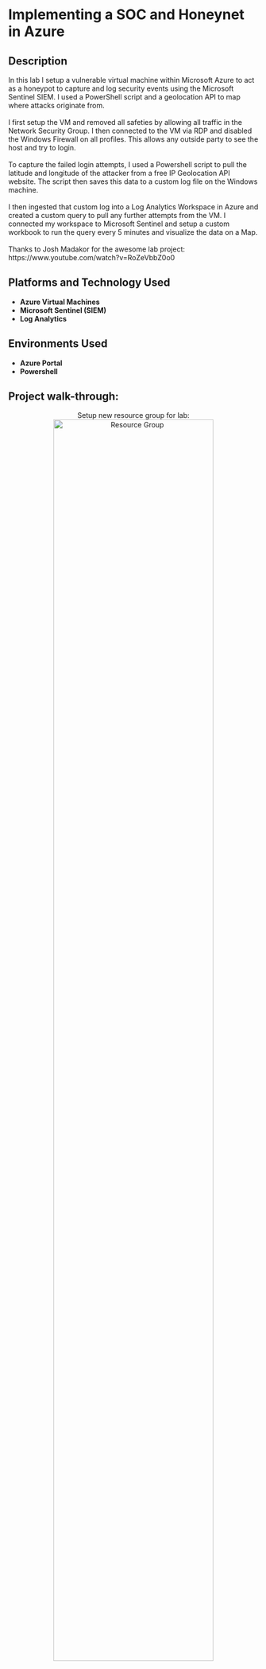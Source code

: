 <h1>Implementing a SOC and Honeynet in Azure</h1>

<!-- ### [YouTube Demonstration](https://youtu.be/7eJexJVCqJo) -->

<h2>Description</h2>
In this lab I setup a vulnerable virtual machine within Microsoft Azure to act as a honeypot to capture and log security events using the Microsoft Sentinel SIEM. I used a PowerShell script and a geolocation API to map where attacks originate from.
<br/><br/>
I first setup the VM and removed all safeties by allowing all traffic in the Network Security Group. I then connected to the VM via RDP and disabled the Windows Firewall on all profiles. This allows any outside party to see the host and try to login.
<br/><br/>
To capture the failed login attempts, I used a Powershell script to pull the latitude and longitude of the attacker from a free IP Geolocation API website. The script then saves this data to a custom log file on the Windows machine.
<br/><br/>
I then ingested that custom log into a Log Analytics Workspace in Azure and created a custom query to pull any further attempts from the VM. I connected my workspace to Microsoft Sentinel and setup a custom workbook to run the query every 5 minutes and visualize the data on a Map.
<br/><br/>
Thanks to Josh Madakor for the awesome lab project: https://www.youtube.com/watch?v=RoZeVbbZ0o0
<br />


<h2>Platforms and Technology Used</h2>

- <b>Azure Virtual Machines</b>
- <b>Microsoft Sentinel (SIEM)</b>
- <b>Log Analytics</b>

<h2>Environments Used </h2>

- <b>Azure Portal</b>
- <b>Powershell</b>

<h2>Project walk-through:</h2>

<p align="center">
Setup new resource group for lab: <br/>
<img src="https://github.com/ZakJaeb/SOC-Honeynet-Azure/assets/58833790/e3e0702e-1635-4e62-aa86-3cf8cffbf22d" height="80%" width="80%" alt="Resource Group"/>
<!--
<br />
<br />
Select the disk:  <br/>
<img src="https://i.imgur.com/tcTyMUE.png" height="80%" width="80%" alt="Disk Sanitization Steps"/>
<br />
<br />
Enter the number of passes: <br/>
<img src="https://i.imgur.com/nCIbXbg.png" height="80%" width="80%" alt="Disk Sanitization Steps"/>
<br />
<br />
Confirm your selection:  <br/>
<img src="https://i.imgur.com/cdFHBiU.png" height="80%" width="80%" alt="Disk Sanitization Steps"/>
<br />
<br />
Wait for process to complete (may take some time):  <br/>
<img src="https://i.imgur.com/JL945Ga.png" height="80%" width="80%" alt="Disk Sanitization Steps"/>
<br />
<br />
Sanitization complete:  <br/>
<img src="https://i.imgur.com/K71yaM2.png" height="80%" width="80%" alt="Disk Sanitization Steps"/>
<br />
<br />
Observe the wiped disk:  <br/>
<img src="https://i.imgur.com/AeZkvFQ.png" height="80%" width="80%" alt="Disk Sanitization Steps"/>
</p>

<!--
 ```diff
- text in red
+ text in green
! text in orange
# text in gray
@@ text in purple (and bold)@@
```
--!>
